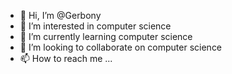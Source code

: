 - 👋 Hi, I’m @Gerbony
- 👀 I’m interested in computer science 
- 🌱 I’m currently learning computer science 
- 💞️ I’m looking to collaborate on computer science 
- 📫 How to reach me ...

<!---
Gerbony/Gerbony is a ✨ special ✨ repository because its `README.md` (this file) appears on your GitHub profile.
You can click the Preview link to take a look at your changes.
--->
